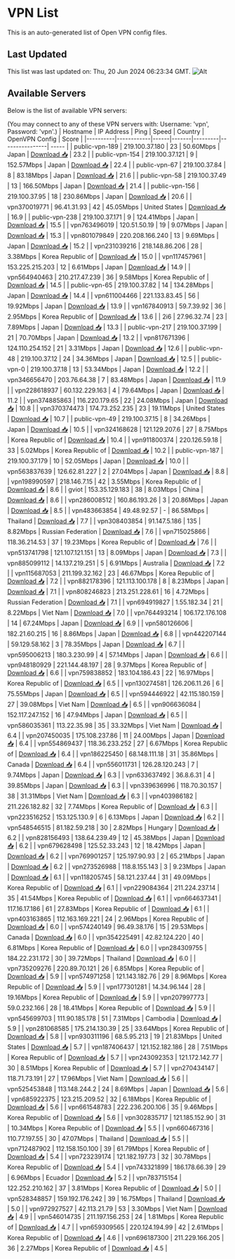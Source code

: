 # VPN List

This is an auto-generated list of Open VPN config files.

## Last Updated

This list was last updated on: Thu, 20 Jun 2024 06:23:34 GMT.
![Alt](https://repobeats.axiom.co/api/embed/186b98318ef1479477931607c1ad7d823f12451f.svg "Repobeats analytics image")

## Available Servers

Below is the list of available VPN servers:

(You may connect to any of these VPN servers with: Username: 'vpn', Password: 'vpn'.)
| Hostname | IP Address | Ping | Speed | Country | OpenVPN Config | Score |
|----------|------------|------|-------|---------|----------------| ----- |
| public-vpn-189 | 219.100.37.180 | 23 | 50.60Mbps | Japan | [Download 📥](./configs/server_0_JP.ovpn) | 23.2 |
| public-vpn-154 | 219.100.37.121 | 9 | 152.57Mbps | Japan | [Download 📥](./configs/server_1_JP.ovpn) | 22.4 |
| public-vpn-67 | 219.100.37.84 | 8 | 83.18Mbps | Japan | [Download 📥](./configs/server_2_JP.ovpn) | 21.6 |
| public-vpn-58 | 219.100.37.49 | 13 | 166.50Mbps | Japan | [Download 📥](./configs/server_3_JP.ovpn) | 21.4 |
| public-vpn-156 | 219.100.37.95 | 18 | 230.86Mbps | Japan | [Download 📥](./configs/server_4_JP.ovpn) | 20.6 |
| vpn370019771 | 96.41.31.93 | 42 | 45.05Mbps | United States | [Download 📥](./configs/server_5_US.ovpn) | 16.9 |
| public-vpn-238 | 219.100.37.171 | 9 | 124.41Mbps | Japan | [Download 📥](./configs/server_6_JP.ovpn) | 15.5 |
| vpn763496019 | 120.51.50.19 | 19 | 9.07Mbps | Japan | [Download 📥](./configs/server_7_JP.ovpn) | 15.3 |
| vpn801079849 | 220.208.166.240 | 13 | 9.69Mbps | Japan | [Download 📥](./configs/server_8_JP.ovpn) | 15.2 |
| vpn231039216 | 218.148.86.206 | 28 | 3.38Mbps | Korea Republic of | [Download 📥](./configs/server_9_KR.ovpn) | 15.0 |
| vpn117457961 | 153.225.215.203 | 12 | 6.61Mbps | Japan | [Download 📥](./configs/server_10_JP.ovpn) | 14.9 |
| vpn564940463 | 210.217.47.239 | 36 | 9.58Mbps | Korea Republic of | [Download 📥](./configs/server_11_KR.ovpn) | 14.5 |
| public-vpn-65 | 219.100.37.82 | 14 | 134.28Mbps | Japan | [Download 📥](./configs/server_12_JP.ovpn) | 14.4 |
| vpn611004466 | 221.133.83.45 | 56 | 19.92Mbps | Japan | [Download 📥](./configs/server_13_JP.ovpn) | 13.9 |
| vpn167840913 | 59.7.39.92 | 36 | 2.95Mbps | Korea Republic of | [Download 📥](./configs/server_14_KR.ovpn) | 13.6 |
| 2i6 | 27.96.32.74 | 23 | 7.89Mbps | Japan | [Download 📥](./configs/server_15_JP.ovpn) | 13.3 |
| public-vpn-217 | 219.100.37.199 | 21 | 70.70Mbps | Japan | [Download 📥](./configs/server_16_JP.ovpn) | 13.2 |
| vpn817671396 | 124.110.254.152 | 21 | 3.31Mbps | Japan | [Download 📥](./configs/server_17_JP.ovpn) | 12.6 |
| public-vpn-48 | 219.100.37.12 | 24 | 34.36Mbps | Japan | [Download 📥](./configs/server_18_JP.ovpn) | 12.5 |
| public-vpn-0 | 219.100.37.18 | 13 | 53.34Mbps | Japan | [Download 📥](./configs/server_19_JP.ovpn) | 12.2 |
| vpn346656470 | 203.76.64.38 | 7 | 83.48Mbps | Japan | [Download 📥](./configs/server_20_JP.ovpn) | 11.9 |
| vpn228618937 | 60.132.229.163 | 4 | 79.64Mbps | Japan | [Download 📥](./configs/server_21_JP.ovpn) | 11.2 |
| vpn374885863 | 116.220.179.65 | 22 | 24.08Mbps | Japan | [Download 📥](./configs/server_22_JP.ovpn) | 10.8 |
| vpn370374473 | 174.73.252.235 | 23 | 19.11Mbps | United States | [Download 📥](./configs/server_23_US.ovpn) | 10.7 |
| public-vpn-49 | 219.100.37.15 | 8 | 34.26Mbps | Japan | [Download 📥](./configs/server_24_JP.ovpn) | 10.5 |
| vpn324168628 | 121.129.207.6 | 27 | 8.75Mbps | Korea Republic of | [Download 📥](./configs/server_25_KR.ovpn) | 10.4 |
| vpn911800374 | 220.126.59.18 | 33 | 5.02Mbps | Korea Republic of | [Download 📥](./configs/server_26_KR.ovpn) | 10.2 |
| public-vpn-187 | 219.100.37.179 | 10 | 52.05Mbps | Japan | [Download 📥](./configs/server_27_JP.ovpn) | 10.0 |
| vpn563837639 | 126.62.81.227 | 2 | 27.04Mbps | Japan | [Download 📥](./configs/server_28_JP.ovpn) | 8.8 |
| vpn198990597 | 218.146.7.15 | 42 | 3.55Mbps | Korea Republic of | [Download 📥](./configs/server_29_KR.ovpn) | 8.6 |
| gviot | 153.35.129.183 | 38 | 8.03Mbps | China | [Download 📥](./configs/server_30_CN.ovpn) | 8.6 |
| vpn286008512 | 160.86.193.26 | 3 | 20.86Mbps | Japan | [Download 📥](./configs/server_31_JP.ovpn) | 8.5 |
| vpn483663854 | 49.48.92.57 | - | 86.58Mbps | Thailand | [Download 📥](./configs/server_32_TH.ovpn) | 7.7 |
| vpn308403854 | 91.147.5.186 | 135 | 8.82Mbps | Russian Federation | [Download 📥](./configs/server_33_RU.ovpn) | 7.6 |
| vpn715025866 | 118.36.214.53 | 37 | 19.23Mbps | Korea Republic of | [Download 📥](./configs/server_34_KR.ovpn) | 7.6 |
| vpn513741798 | 121.107.121.151 | 13 | 8.09Mbps | Japan | [Download 📥](./configs/server_35_JP.ovpn) | 7.3 |
| vpn885099112 | 14.137.219.251 | 5 | 6.91Mbps | Australia | [Download 📥](./configs/server_36_AU.ovpn) | 7.2 |
| vpn115687053 | 211.199.32.162 | 23 | 46.67Mbps | Korea Republic of | [Download 📥](./configs/server_37_KR.ovpn) | 7.2 |
| vpn882178396 | 121.113.100.178 | 8 | 8.23Mbps | Japan | [Download 📥](./configs/server_38_JP.ovpn) | 7.1 |
| vpn808246823 | 213.251.228.61 | 16 | 4.72Mbps | Russian Federation | [Download 📥](./configs/server_39_RU.ovpn) | 7.1 |
| vpn694919827 | 1.55.182.34 | 21 | 8.22Mbps | Viet Nam | [Download 📥](./configs/server_40_VN.ovpn) | 7.0 |
| vpn764493214 | 106.172.176.108 | 14 | 67.24Mbps | Japan | [Download 📥](./configs/server_41_JP.ovpn) | 6.9 |
| vpn580126606 | 182.21.60.215 | 16 | 8.86Mbps | Japan | [Download 📥](./configs/server_42_JP.ovpn) | 6.8 |
| vpn442207144 | 59.129.58.162 | 3 | 78.35Mbps | Japan | [Download 📥](./configs/server_43_JP.ovpn) | 6.7 |
| vpn595006213 | 180.3.230.99 | 4 | 57.14Mbps | Japan | [Download 📥](./configs/server_44_JP.ovpn) | 6.6 |
| vpn948180929 | 221.144.48.197 | 28 | 9.37Mbps | Korea Republic of | [Download 📥](./configs/server_45_KR.ovpn) | 6.6 |
| vpn759838852 | 183.104.186.43 | 22 | 16.97Mbps | Korea Republic of | [Download 📥](./configs/server_46_KR.ovpn) | 6.5 |
| vpn130274581 | 126.206.11.26 | 6 | 75.55Mbps | Japan | [Download 📥](./configs/server_47_JP.ovpn) | 6.5 |
| vpn594446922 | 42.115.180.159 | 27 | 39.08Mbps | Viet Nam | [Download 📥](./configs/server_48_VN.ovpn) | 6.5 |
| vpn906636084 | 152.117.247.152 | 16 | 47.94Mbps | Japan | [Download 📥](./configs/server_49_JP.ovpn) | 6.5 |
| vpn586035361 | 113.22.35.98 | 35 | 33.32Mbps | Viet Nam | [Download 📥](./configs/server_50_VN.ovpn) | 6.4 |
| vpn207450035 | 175.108.237.86 | 11 | 24.00Mbps | Japan | [Download 📥](./configs/server_51_JP.ovpn) | 6.4 |
| vpn554869437 | 118.36.233.252 | 27 | 6.67Mbps | Korea Republic of | [Download 📥](./configs/server_52_KR.ovpn) | 6.4 |
| vpn186225450 | 68.148.111.18 | 31 | 35.86Mbps | Canada | [Download 📥](./configs/server_53_CA.ovpn) | 6.4 |
| vpn556011731 | 126.28.120.243 | 7 | 9.74Mbps | Japan | [Download 📥](./configs/server_54_JP.ovpn) | 6.3 |
| vpn633637492 | 36.8.6.31 | 4 | 39.85Mbps | Japan | [Download 📥](./configs/server_55_JP.ovpn) | 6.3 |
| vpn339636996 | 118.70.30.157 | 38 | 31.31Mbps | Viet Nam | [Download 📥](./configs/server_56_VN.ovpn) | 6.3 |
| vpn403986182 | 211.226.182.82 | 32 | 7.74Mbps | Korea Republic of | [Download 📥](./configs/server_57_KR.ovpn) | 6.3 |
| vpn223516252 | 153.125.130.9 | 6 | 6.13Mbps | Japan | [Download 📥](./configs/server_58_JP.ovpn) | 6.2 |
| vpn548546515 | 81.182.59.218 | 30 | 2.82Mbps | Hungary | [Download 📥](./configs/server_59_HU.ovpn) | 6.2 |
| vpn828156493 | 138.64.239.49 | 12 | 45.38Mbps | Japan | [Download 📥](./configs/server_60_JP.ovpn) | 6.2 |
| vpn679628498 | 125.52.33.243 | 12 | 18.42Mbps | Japan | [Download 📥](./configs/server_61_JP.ovpn) | 6.2 |
| vpn769901257 | 125.197.90.93 | 2 | 65.21Mbps | Japan | [Download 📥](./configs/server_62_JP.ovpn) | 6.2 |
| vpn273526988 | 118.8.155.143 | 3 | 9.23Mbps | Japan | [Download 📥](./configs/server_63_JP.ovpn) | 6.1 |
| vpn118205745 | 58.121.237.44 | 31 | 49.09Mbps | Korea Republic of | [Download 📥](./configs/server_64_KR.ovpn) | 6.1 |
| vpn229084364 | 211.224.237.14 | 35 | 41.54Mbps | Korea Republic of | [Download 📥](./configs/server_65_KR.ovpn) | 6.1 |
| vpn664637341 | 117.16.17.186 | 61 | 27.83Mbps | Korea Republic of | [Download 📥](./configs/server_66_KR.ovpn) | 6.1 |
| vpn403163865 | 112.163.169.221 | 24 | 2.96Mbps | Korea Republic of | [Download 📥](./configs/server_67_KR.ovpn) | 6.0 |
| vpn574240149 | 96.49.38.176 | 15 | 29.53Mbps | Canada | [Download 📥](./configs/server_68_CA.ovpn) | 6.0 |
| vpn354225491 | 42.82.124.220 | 40 | 6.81Mbps | Korea Republic of | [Download 📥](./configs/server_69_KR.ovpn) | 6.0 |
| vpn284309755 | 184.22.231.172 | 30 | 39.72Mbps | Thailand | [Download 📥](./configs/server_70_TH.ovpn) | 6.0 |
| vpn735209276 | 220.89.70.121 | 26 | 6.85Mbps | Korea Republic of | [Download 📥](./configs/server_71_KR.ovpn) | 5.9 |
| vpn574971258 | 121.143.182.76 | 29 | 8.96Mbps | Korea Republic of | [Download 📥](./configs/server_72_KR.ovpn) | 5.9 |
| vpn177301281 | 14.34.96.144 | 28 | 19.16Mbps | Korea Republic of | [Download 📥](./configs/server_73_KR.ovpn) | 5.9 |
| vpn207997773 | 59.0.232.166 | 28 | 18.41Mbps | Korea Republic of | [Download 📥](./configs/server_74_KR.ovpn) | 5.9 |
| vpn545699703 | 111.90.185.178 | 51 | 7.31Mbps | Cambodia | [Download 📥](./configs/server_75_KH.ovpn) | 5.9 |
| vpn281068585 | 175.214.130.39 | 25 | 33.64Mbps | Korea Republic of | [Download 📥](./configs/server_76_KR.ovpn) | 5.8 |
| vpn930311196 | 68.5.95.213 | 19 | 21.83Mbps | United States | [Download 📥](./configs/server_77_US.ovpn) | 5.7 |
| vpn187406437 | 121.152.182.186 | 28 | 7.51Mbps | Korea Republic of | [Download 📥](./configs/server_78_KR.ovpn) | 5.7 |
| vpn243092353 | 121.172.142.77 | 30 | 8.51Mbps | Korea Republic of | [Download 📥](./configs/server_79_KR.ovpn) | 5.7 |
| vpn270434147 | 118.71.73.191 | 27 | 17.96Mbps | Viet Nam | [Download 📥](./configs/server_80_VN.ovpn) | 5.6 |
| vpn525453848 | 113.148.244.2 | 24 | 8.69Mbps | Japan | [Download 📥](./configs/server_81_JP.ovpn) | 5.6 |
| vpn685922375 | 123.215.209.52 | 32 | 6.18Mbps | Korea Republic of | [Download 📥](./configs/server_82_KR.ovpn) | 5.6 |
| vpn661548783 | 222.236.200.106 | 35 | 9.46Mbps | Korea Republic of | [Download 📥](./configs/server_83_KR.ovpn) | 5.6 |
| vpn302835717 | 121.185.152.90 | 31 | 10.34Mbps | Korea Republic of | [Download 📥](./configs/server_84_KR.ovpn) | 5.5 |
| vpn660467316 | 110.77.197.55 | 30 | 47.07Mbps | Thailand | [Download 📥](./configs/server_85_TH.ovpn) | 5.5 |
| vpn712487902 | 112.158.150.100 | 39 | 61.79Mbps | Korea Republic of | [Download 📥](./configs/server_86_KR.ovpn) | 5.4 |
| vpn723239174 | 121.182.197.73 | 32 | 30.78Mbps | Korea Republic of | [Download 📥](./configs/server_87_KR.ovpn) | 5.4 |
| vpn743321899 | 186.178.66.39 | 29 | 6.96Mbps | Ecuador | [Download 📥](./configs/server_88_EC.ovpn) | 5.2 |
| vpn783715154 | 122.252.210.162 | 37 | 3.81Mbps | Korea Republic of | [Download 📥](./configs/server_89_KR.ovpn) | 5.0 |
| vpn528348857 | 159.192.176.242 | 39 | 16.75Mbps | Thailand | [Download 📥](./configs/server_90_TH.ovpn) | 5.0 |
| vpn972927527 | 42.113.21.79 | 53 | 3.30Mbps | Viet Nam | [Download 📥](./configs/server_91_VN.ovpn) | 4.9 |
| vpn546014735 | 211.197.156.253 | 24 | 1.81Mbps | Korea Republic of | [Download 📥](./configs/server_92_KR.ovpn) | 4.7 |
| vpn659309565 | 220.124.194.99 | 42 | 2.61Mbps | Korea Republic of | [Download 📥](./configs/server_93_KR.ovpn) | 4.6 |
| vpn696187300 | 211.229.166.205 | 36 | 2.27Mbps | Korea Republic of | [Download 📥](./configs/server_94_KR.ovpn) | 4.5 |
